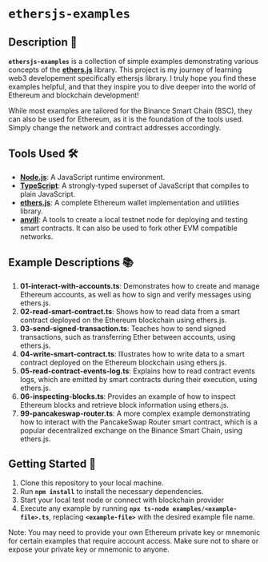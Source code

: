 # **`ethersjs-examples`**

## **Description 🚀**

**`ethersjs-examples`** is a collection of simple examples demonstrating various concepts of the **[ethers.js](https://github.com/ethers-io/ethers.js/)** library. This project is my journey of learning web3 developement specifically ethersjs library. I truly hope you find these examples helpful, and that they inspire you to dive deeper into the world of Ethereum and blockchain development!

While most examples are tailored for the Binance Smart Chain (BSC), they can also be used for Ethereum, as it is the foundation of the tools used. Simply change the network and contract addresses accordingly.

## **Tools Used 🛠️**

- **[Node.js](https://nodejs.org/)**: A JavaScript runtime environment.
- **[TypeScript](https://www.typescriptlang.org/)**: A strongly-typed superset of JavaScript that compiles to plain JavaScript.
- **[ethers.js](https://github.com/ethers-io/ethers.js/)**: A complete Ethereum wallet implementation and utilities library.
- **[anvill](https://book.getfoundry.sh/reference/anvil)**: A tools to create a local testnet node for deploying and testing smart contracts. It can also be used to fork other EVM compatible networks.

## **Example Descriptions 📚**

1. **01-interact-with-accounts.ts**: Demonstrates how to create and manage Ethereum accounts, as well as how to sign and verify messages using ethers.js.
2. **02-read-smart-contract.ts**: Shows how to read data from a smart contract deployed on the Ethereum blockchain using ethers.js.
3. **03-send-signed-transaction.ts**: Teaches how to send signed transactions, such as transferring Ether between accounts, using ethers.js.
4. **04-write-smart-contract.ts**: Illustrates how to write data to a smart contract deployed on the Ethereum blockchain using ethers.js.
5. **05-read-contract-events-log.ts**: Explains how to read contract events logs, which are emitted by smart contracts during their execution, using ethers.js.
6. **06-inspecting-blocks.ts**: Provides an example of how to inspect Ethereum blocks and retrieve block information using ethers.js.
7. **99-pancakeswap-router.ts**: A more complex example demonstrating how to interact with the PancakeSwap Router smart contract, which is a popular decentralized exchange on the Binance Smart Chain, using ethers.js.

## **Getting Started 🏁**

1. Clone this repository to your local machine.
2. Run **`npm install`** to install the necessary dependencies.
3. Start your local test node or connect with blockchain provider
4. Execute any example by running **`npx ts-node examples/<example-file>.ts`**, replacing **`<example-file>`** with the desired example file name.

Note: You may need to provide your own Ethereum private key or mnemonic for certain examples that require account access. Make sure not to share or expose your private key or mnemonic to anyone.